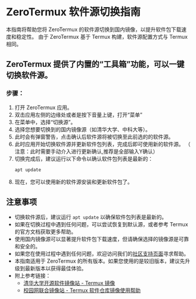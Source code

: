 # ZeroTermux 软件源切换指南

本指南将帮助您将 ZeroTermux 的软件源切换到国内镜像，以提升软件包下载速度和稳定性。
由于 ZeroTermux 基于 Termux 构建，软件源配置方式与 Termux 相同。

## ZeroTermux 提供了内置的“工具箱”功能，可以一键切换软件源。

### 步骤：

1. 打开 ZeroTermux 应用。
2. 双击应用左侧的边缘处或者是按下音量上键，打开“菜单”
3. 在菜单中，选择“切换源”。
4. 选择您想要切换到的国内镜像源（如清华大学、中科大等）。
5. 此时会有弹窗警告，点击确认后软件源将被切换至此前选的的软件源。
6. 此时应用开始切换软件源并更新软件包列表，完成后即可使用新的软件源。 （ 注意：此时需要手动介入进行更新确认,推荐是全部输入Y确认）
7. 切换完成后，建议运行以下命令以确认软件包列表是最新的：
   ```bash
   apt update
   ```
8. 现在，您可以使用新的软件源安装和更新软件包了。
## 注意事项
- 切换软件源后，建议运行 `apt update` 以确保软件包列表是最新的。
- 如果在切换过程中遇到任何问题，可以尝试恢复到默认源，或者参考 Termux 的官方文档获取更多帮助。
- 使用国内镜像源可以显著提升软件包下载速度，但请确保选择的镜像源是可靠和安全的。
- 如果您在使用过程中遇到任何问题，欢迎访问我们的[社区支持页面](https://wiki.zerotermux.dev/support)寻求帮助。
- 本指南适用于 ZeroTermux 的所有版本。如果您使用的是较旧版本，建议先升级到最新版本以获得最佳体验。
- 附上参考链接：
  - [清华大学开源软件镜像站 - Termux 镜像](https://mirrors.tuna.tsinghua.edu.cn/help/termux/)
  - [校园网联合镜像站 - Termux 软件仓库镜像使用帮助](https://help.mirrors.cernet.edu.cn/termux/)